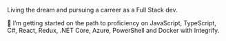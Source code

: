 
Living the dream and pursuing a carreer as a Full Stack dev.

🌱 I’m getting started on the path to proficiency on JavaScript, TypeScript, C#, React, Redux, .NET Core, Azure, PowerShell and Docker with Integrify.

<!--

### Hi there 👋

**SabrinaPetter/SabrinaPetter** is a ✨ _special_ ✨ repository because its `README.md` (this file) appears on your GitHub profile.

Here are some ideas to get you started:

- 🔭 I’m currently working on ...
- 🌱 I’m currently learning ...
- 👯 I’m looking to collaborate on ...
- 🤔 I’m looking for help with ...
- 💬 Ask me about ...
- 📫 How to reach me: ...
- 😄 Pronouns: ...
- ⚡ Fun fact: ...
-->
